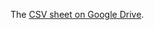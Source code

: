 The [CSV sheet on Google Drive](https://drive.google.com/file/d/1EoFTpSJOIYmVzemoMLj7vMTqeM1zMy0o/view?usp=sharing).

